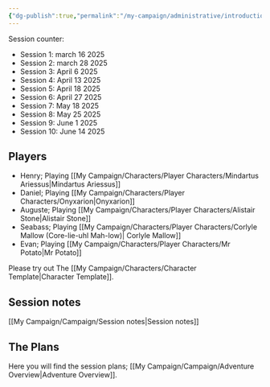 ```yaml
---
{"dg-publish":true,"permalink":"/my-campaign/administrative/introduction/"}
---
```


Session counter:
- Session 1: march 16 2025
- Session 2: march 28 2025
- Session 3: April 6 2025
- Session 4: April 13 2025
- Session 5: April 18 2025
- Session 6: April 27 2025
- Session 7: May 18 2025
- Session 8: May 25 2025
- Session 9: June 1 2025
- Session 10: June 14 2025
## Players

- Henry; Playing [[My Campaign/Characters/Player Characters/Mindartus Ariessus\|Mindartus Ariessus]]
- Daniel; Playing [[My Campaign/Characters/Player Characters/Onyxarion\|Onyxarion]]
- Auguste; Playing [[My Campaign/Characters/Player Characters/Alistair Stone\|Alistair Stone]]
- Seabass; Playing [[My Campaign/Characters/Player Characters/Corlyle Mallow (Core-lie-uhl Mah-low)\| Corlyle Mallow]]
- Evan; Playing [[My Campaign/Characters/Player Characters/Mr Potato\|Mr Potato]]

Please try out The [[My Campaign/Characters/Character Template\|Character Template]].

## Session notes
[[My Campaign/Campaign/Session notes\|Session notes]]

## The Plans
Here you will find the session plans; [[My Campaign/Campaign/Adventure Overview\|Adventure Overview]].